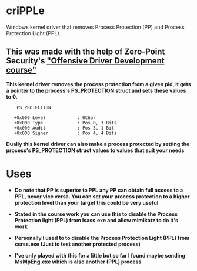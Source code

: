 # criPPLe
Windows kernel driver that removes Process Protection (PP) and Process Protection Light (PPL).

## This was made with the help of Zero-Point Security's ["Offensive Driver Development course"](https://training.zeropointsecurity.co.uk/courses/offensive-driver-development)

**This kernel driver removes the process protection from a given pid, it gets a pointer to the process's PS_PROTECTION struct and sets these values to 0.**

```
   _PS_PROTECTION

   +0x000 Level            : UChar
   +0x000 Type             : Pos 0, 3 Bits
   +0x000 Audit            : Pos 3, 1 Bit
   +0x000 Signer           : Pos 4, 4 Bits

```

**Dually this kernel driver can also make a process protected by setting the process's PS_PROTECTION struct values to values that suit your needs**

# Uses

- **Do note that PP is superior to PPL any PP can obtain full access to a PPL, never vice versa. You can set your process protection to a higher protection level than your target this could be very useful**

- **Stated in the course work you can use this to disable the Process Protection light (PPL) from lsass.exe and allow mimikatz to do it's work**

- **Personally I used to to disable the Process Protection Light (PPL) from csrss.exe (Just to test another protected process)**

- **I've only played with this for a little but so far I found maybe sending MsMpEng.exe which is also another (PPL) process**
